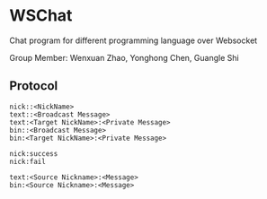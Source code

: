 WSChat
======

Chat program for different programming language over Websocket

Group Member: Wenxuan Zhao, Yonghong Chen, Guangle Shi

Protocol
--------
```
nick::<NickName>
text::<Broadcast Message>
text:<Target NickName>:<Private Message>
bin::<Broadcast Message>
bin:<Target NickName>:<Private Message>

nick:success
nick:fail

text:<Source Nickname>:<Message>
bin:<Source Nickname>:<Message>
```
